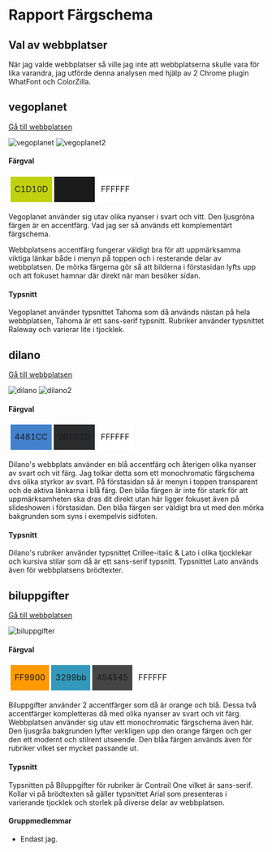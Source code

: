 # Rapport Färgschema

## Val av webbplatser

När jag valde webbplatser så ville jag inte att webbplatserna skulle vara för lika varandra, jag utförde denna analysen med hjälp av 2 Chrome plugin WhatFont och ColorZilla.

## vegoplanet

[Gå till webbplatsen](http://vegoplanet.se)

![vegoplanet](img/analysis/vegoplanet.jpg)
![vegoplanet2](img/analysis/vegoplanet2.jpg)

#### Färgval

<table style="border-spacing: 4px; border-collapse: separate">
    <tbody>
        <tr>
            <td style="height: 50px; width: 50px; background-color: #C1D10D">C1D10D</td>
            <td style="height: 50px; width: 50px; background-color: #1A1A1A">1A1A1A</td>
            <td style="height: 50px; width: 50px; background-color: #FFFFFF">FFFFFF</td>
        </tr>
    </tbody>
</table>

Vegoplanet använder sig utav olika nyanser i svart och vitt. Den ljusgröna färgen är en accentfärg.
Vad jag ser så används ett komplementärt färgschema.

Webbplatsens accentfärg fungerar väldigt bra för att uppmärksamma viktiga länkar både i menyn på toppen och i resterande delar av webbplatsen.
De mörka färgerna gör så att bilderna i förstasidan lyfts upp och att fokuset hamnar där direkt när man besöker sidan.

#### Typsnitt

Vegoplanet använder typsnittet Tahoma som då används nästan på hela webbplatsen, Tahoma är ett sans-serif typsnitt.
Rubriker använder typsnittet Raleway och varierar lite i tjocklek.

## dilano

[Gå till webbplatsen](http://dilano.se)

![dilano](img/analysis/dilano.jpg)
![dilano2](img/analysis/dilano2.jpg)

#### Färgval

<table style="border-spacing: 4px; border-collapse: separate">
    <tbody>
        <tr>
            <td style="height: 50px; width: 50px; background-color: #4481CC">4481CC</td>
            <td style="height: 50px; width: 50px; background-color: #2B2C2D">2B2C2D</td>
            <td style="height: 50px; width: 50px; background-color: #FFFFFF">FFFFFF</td>
        </tr>
    </tbody>
</table>

Dilano's webbplats använder en blå accentfärg och återigen olika nyanser av svart och vit färg. Jag tolkar detta som ett monochromatic färgschema dvs olika styrkor av svart.
På förstasidan så är menyn i toppen transparent och de aktiva länkarna i blå färg. Den blåa färgen är inte för stark för att uppmärksamheten ska dras dit direkt utan här ligger fokuset även på slideshowen i förstasidan.
Den blåa färgen ser väldigt bra ut med den mörka bakgrunden som syns i exempelvis sidfoten.

#### Typsnitt

Dilano's rubriker använder typsnittet Crillee-italic & Lato i olika tjocklekar och kursiva stilar som då är ett sans-serif typsnitt.
Typsnittet Lato används även för webbplatsens brödtexter.

## biluppgifter

[Gå till webbplatsen](https://biluppgifter.se)

![biluppgifter](img/analysis/biluppgifter.jpg)

#### Färgval

<table style="border-spacing: 4px; border-collapse: separate">
    <tbody>
        <tr>
            <td style="height: 50px; width: 50px; background-color: #FF9900">FF9900</td>
            <td style="height: 50px; width: 50px; background-color: #3299bb">3299bb</td>
            <td style="height: 50px; width: 50px; background-color: #454545">454545</td>
            <td style="height: 50px; width: 50px; background-color: #FFFFFF">FFFFFF</td>
        </tr>
    </tbody>
</table>

Biluppgifter använder 2 accentfärger som då är orange och blå. Dessa två accentfärger kompletteras då med olika nyanser av svart och vit färg. Webbplatsen använder sig utav ett monochromatic färgschema även här.
Den ljusgråa bakgrunden lyfter verkligen upp den orange färgen och ger den ett modernt och stilrent utseende. Den blåa färgen används även för rubriker vilket ser mycket passande ut.

#### Typsnitt

Typsnitten på Biluppgifter för rubriker är Contrail One vilket är sans-serif. Kollar vi på brödtexten så gäller typsnittet Arial som presenteras i varierande tjocklek och storlek på diverse delar av webbplatsen.

#### Gruppmedlemmar

- Endast jag.
